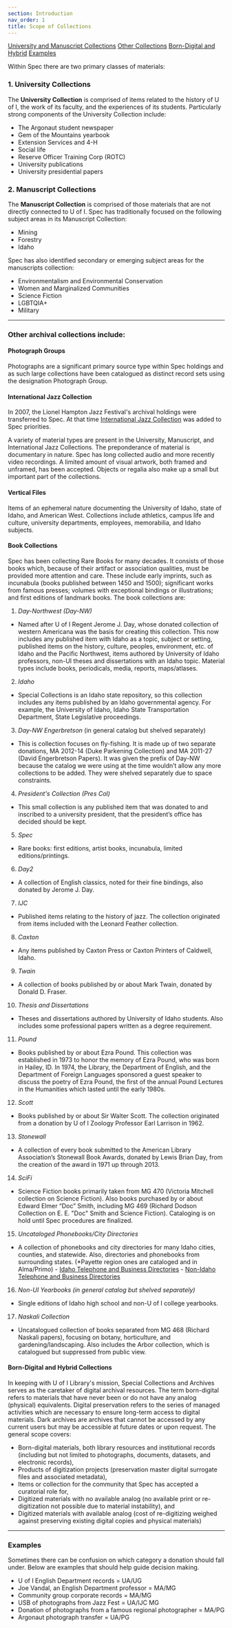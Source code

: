 ```yaml
---
section: Introduction
nav_order: 1
title: Scope of Collections
---
```

<div class="text-center mb-2">
    <a href="#{{ '1. University Collections' | slugify }}" class="btn btn-secondary my-2 mx-1">University and Manuscript Collections</a>
    <a href="#{{ 'Other archival collections include:' | slugify }}" class="btn btn-secondary my-2 mx-1">Other Collections</a>
    <a href="#{{ 'Born-Digital and Hybrid Collections' | slugify }}" class="btn btn-secondary my-2 mx-1">Born-Digital and Hybrid</a>
    <a href="#{{ 'Examples' | slugify }}" class="btn btn-secondary my-2 mx-1">Examples</a>
</div>

Within Spec there are two primary classes of materials: 

### 1. University Collections

The **University Collection** is comprised of items related to the history of U of I, the work of its faculty, and the experiences of its students. Particularly strong components of the University Collection include:
- The Argonaut student newspaper 
- Gem of the Mountains yearbook 
- Extension Services and 4-H 
- Social life 
- Reserve Officer Training Corp (ROTC) 
- University publications 
- University presidential papers 

### 2. Manuscript Collections

The **Manuscript Collection** is comprised of those materials that are not directly connected to U of I. Spec has traditionally focused on the following subject areas in its Manuscript Collection:
- Mining  
- Forestry 
- Idaho 

Spec has also identified secondary or emerging subject areas for the manuscripts collection:
- Environmentalism and Environmental Conservation 
- Women and Marginalized Communities 
- Science Fiction 
- LGBTQIA+ 
- Military 

---
### Other archival collections include:

#### Photograph Groups

Photographs are a significant primary source type within Spec holdings and as such large collections have been catalogued as distinct record sets using the designation Photograph Group.  

#### International Jazz Collection

In 2007, the Lionel Hampton Jazz Festival's archival holdings were transferred to Spec. At that time [International Jazz Collection](https://www.ijc.uidaho.edu/) was added to Spec priorities.   

A variety of material types are present in the University, Manuscript, and International Jazz Collections. The preponderance of material is documentary in nature. Spec has long collected audio and more recently video recordings. A limited amount of visual artwork, both framed and unframed, has been accepted. Objects or regalia also make up a small but important part of the collections.  
 
#### Vertical Files
Items of an ephemeral nature documenting the University of Idaho, state of Idaho, and American West. Collections include athletics, campus life and culture, university departments, employees, memorabilia, and Idaho subjects. 

#### Book Collections

Spec has been collecting Rare Books for many decades. It consists of those books which, because of their artifact or association qualities, must be provided more attention and care. These include early imprints, such as incunabula (books published between 1450 and 1500); significant works from famous presses; volumes with exceptional bindings or illustrations; and first editions of landmark books. The book collections are:
1. *Day-Northwest (Day-NW)*
- Named after U of I Regent Jerome J. Day, whose donated collection of western Americana was the basis for creating this collection. This now includes any published item with Idaho as a topic, subject or setting, published items on the history, culture, peoples, environment, etc. of Idaho and the Pacific Northwest, items authored by University of Idaho professors, non-UI theses and dissertations with an Idaho topic. Material types include books, periodicals, media, reports, maps/atlases. 
2. *Idaho*
- Special Collections is an Idaho state repository, so this collection includes any items published by an Idaho governmental agency. For example, the University of Idaho, Idaho State Transportation Department, State Legislative proceedings. 
3. *Day-NW Engerbretson* (in general catalog but shelved separately)
- This is collection focuses on fly-fishing. It is made up of two separate donations, MA 2012-14 (Duke Parkening Collection) and MA 2011-27 (David Engerbretson Papers). It was given the prefix of Day-NW because the catalog we were using at the time wouldn’t allow any more collections to be added. They were shelved separately due to space constraints.  
4. *President's Collection (Pres Col)*
- This small collection is any published item that was donated to and inscribed to a university president, that the president’s office has decided should be kept. 
5. *Spec*
- Rare books: first editions, artist books, incunabula, limited editions/printings.
6. *Day2*
- A collection of English classics, noted for their fine bindings, also donated by Jerome J. Day.
7. *IJC*
- Published items relating to the history of jazz. The collection originated from items included with the Leonard Feather collection.
8. *Caxton*
- Any items published by Caxton Press or Caxton Printers of Caldwell, Idaho.  
9. *Twain*
- A collection of books published by or about Mark Twain, donated by Donald D. Fraser. 
10. *Thesis and Dissertations*
- Theses and dissertations authored by University of Idaho students. Also includes some professional papers written as a degree requirement.  
11. *Pound*
- Books published by or about Ezra Pound. This collection was established in 1973 to honor the memory of Ezra Pound, who was born in Hailey, ID. In 1974, the Library, the Department of English, and the Department of Foreign Languages sponsored a guest speaker to discuss the poetry of Ezra Pound, the first of the annual Pound Lectures in the Humanities which lasted until the early 1980s. 
12. *Scott*
- Books published by or about Sir Walter Scott. The collection originated from a donation by U of I Zoology Professor Earl Larrison in 1962. 
13. *Stonewall*
- A collection of every book submitted to the American Library Association’s Stonewall Book Awards, donated by Lewis Brian Day, from the creation of the award in 1971 up through 2013.
14. *SciFi*
- Science Fiction books primarily taken from MG 470 (Victoria Mitchell collection on Science Fiction). Also books purchased by or about Edward Elmer “Doc” Smith, including MG 469 (Richard Dodson Collection on E. E. "Doc" Smith and Science Fiction). Cataloging is on hold until Spec procedures are finalized.  
15. *Uncataloged Phonebooks/City Directories*
- A collection of phonebooks and city directories for many Idaho cities, counties, and statewide. Also, directories and phonebooks from surrounding states. (*Payette region ones are cataloged and in Alma/Primo)
        - [Idaho Telephone and Business Directories](https://www.lib.uidaho.edu/special-collections/directories.html)
        - [Non-Idaho Telephone and Business Directories](https://www.lib.uidaho.edu/special-collections/non-idaho-directories.html)
16. *Non-UI Yearbooks (in general catalog but shelved separately)*
- Single editions of Idaho high school and non-U of I college yearbooks. 
17. *Naskali Collection*
- Uncatalogued collection of books separated from MG 468 (Richard Naskali papers), focusing on botany, horticulture, and gardening/landscaping. Also includes the Arbor collection, which is catalogued but suppressed from public view.  

#### Born-Digital and Hybrid Collections

In keeping with U of I Library's mission, Special Collections and Archives serves as the caretaker of digital archival resources. The term born-digital refers to materials that have never been or do not have any analog (physical) equivalents. Digital preservation refers to the series of managed activities which are necessary to ensure long-term access to digital materials. Dark archives are archives that cannot be accessed by any current users but may be accessible at future dates or upon request. The general scope covers:

- Born-digital materials, both library resources and institutional records (including but not limited to photographs, documents, datasets, and electronic records), 
- Products of digitization projects (preservation master digital surrogate files and associated metadata), 
- Items or collection for the community that Spec has accepted a curatorial role for, 
- Digitized materials with no available analog (no available print or re-digitization not possible due to material instability), and 
- Digitized materials with available analog (cost of re-digitizing weighed against preserving existing digital copies and physical materials)

---
### Examples

Sometimes there can be confusion on which category a donation should fall under. Below are examples that should help guide decision making.
- U of I English Department records = UA/UG
- Joe Vandal, an English Department professor = MA/MG
- Community group corporate records = MA/MG
- USB of photographs from Jazz Fest = UA/IJC MG
- Donation of photographs from a famous regional photographer = MA/PG
- Argonaut photograph transfer = UA/PG
